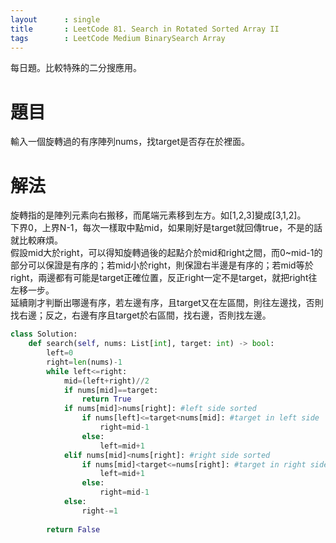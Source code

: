 ```yaml
---
layout      : single
title       : LeetCode 81. Search in Rotated Sorted Array II
tags 		: LeetCode Medium BinarySearch Array
---
```

每日題。比較特殊的二分搜應用。

# 題目
輸入一個旋轉過的有序陣列nums，找target是否存在於裡面。

# 解法
旋轉指的是陣列元素向右搬移，而尾端元素移到左方。如[1,2,3]變成[3,1,2]。  
下界0，上界N-1，每次一樣取中點mid，如果剛好是target就回傳true，不是的話就比較麻煩。  
假設mid大於right，可以得知旋轉過後的起點介於mid和right之間，而0~mid-1的部分可以保證是有序的；若mid小於right，則保證右半邊是有序的；若mid等於right，兩邊都有可能是target正確位置，反正right一定不是target，就把right往左移一步。  
延續剛才判斷出哪邊有序，若左邊有序，且target又在左區間，則往左邊找，否則找右邊；反之，右邊有序且target於右區間，找右邊，否則找左邊。    

```python
class Solution:
    def search(self, nums: List[int], target: int) -> bool:
        left=0
        right=len(nums)-1
        while left<=right:
            mid=(left+right)//2
            if nums[mid]==target:
                return True
            if nums[mid]>nums[right]: #left side sorted
                if nums[left]<=target<nums[mid]: #target in left side
                    right=mid-1
                else:
                    left=mid+1
            elif nums[mid]<nums[right]: #right side sorted
                if nums[mid]<target<=nums[right]: #target in right side
                    left=mid+1
                else:
                    right=mid-1
            else:
                right-=1
            
        return False
        
```


